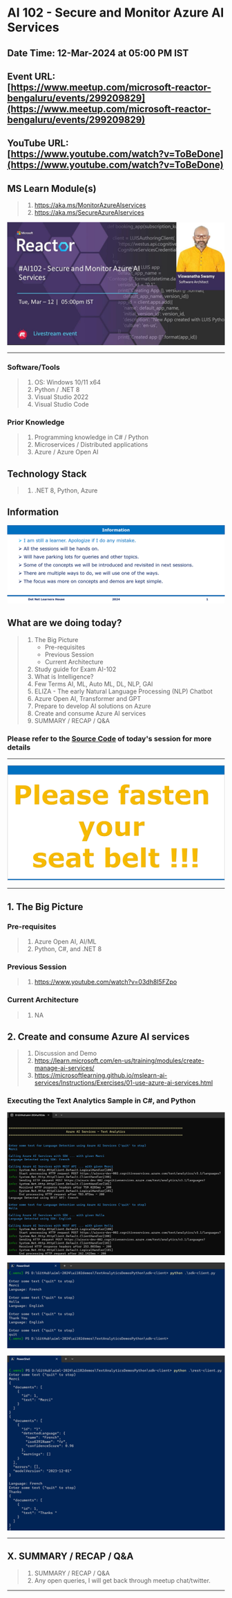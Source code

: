 # AI 102 - Secure and Monitor Azure AI Services

## Date Time: 12-Mar-2024 at 05:00 PM IST

## Event URL: [https://www.meetup.com/microsoft-reactor-bengaluru/events/299209829](https://www.meetup.com/microsoft-reactor-bengaluru/events/299209829)

## YouTube URL: [https://www.youtube.com/watch?v=ToBeDone](https://www.youtube.com/watch?v=ToBeDone)

## MS Learn Module(s)

> 1. <https://aka.ms/MonitorAzureAIservices>
> 1. <https://aka.ms/SecureAzureAIservices>

![Viswanatha Swamy P K |150x150](./Documentation/Images/ViswanathaSwamyPK.PNG)

---

### Software/Tools

> 1. OS: Windows 10/11 x64
> 1. Python / .NET 8
> 1. Visual Studio 2022
> 1. Visual Studio Code

### Prior Knowledge

> 1. Programming knowledge in C# / Python
> 1. Microservices / Distributed applications
> 1. Azure / Azure Open AI

## Technology Stack

> 1. .NET 8, Python, Azure

## Information

![Information | 100x100](../Documentation/Images/Information.PNG)

## What are we doing today?

> 1. The Big Picture
>    - Pre-requisites
>    - Previous Session
>    - Current Architecture
> 1. Study guide for Exam AI-102
> 1. What is Intelligence?
> 1. Few Terms AI, ML, Auto ML, DL, NLP, GAI
> 1. ELIZA - The early Natural Language Processing (NLP) Chatbot
> 1. Azure Open AI, Transformer and GPT
> 1. Prepare to develop AI solutions on Azure
> 1. Create and consume Azure AI services
> 1. SUMMARY / RECAP / Q&A

### Please refer to the [**Source Code**](https://github.com/vishipayyallore/aiml-2024/tree/main/ai102demos/TextAnalyticsDemos) of today's session for more details

---

![Information | 100x100](../Documentation/Images/SeatBelt.PNG)

---

## 1. The Big Picture

### Pre-requisites

> 1. Azure Open AI, AI/ML
> 1. Python, C#, and .NET 8

### Previous Session

> 1. <https://www.youtube.com/watch?v=03dh8I5FZpo>

### Current Architecture

> 1. NA

## 2. Create and consume Azure AI services

> 1. Discussion and Demo
> 1. <https://learn.microsoft.com/en-us/training/modules/create-manage-ai-services/>
> 1. <https://microsoftlearning.github.io/mslearn-ai-services/Instructions/Exercises/01-use-azure-ai-services.html>

### Executing the Text Analytics Sample in C#, and Python

![Text Analysis | 100x100](./Documentation/Images/AAIServices_TextAnalysis.PNG)

![Text Analysis | 100x100](./Documentation/Images/AAIServices_TextAnalysis_1.PNG)

![Text Analysis | 100x100](./Documentation/Images/AAIServices_TextAnalysis_2.PNG)

---

## X. SUMMARY / RECAP / Q&A

> 1. SUMMARY / RECAP / Q&A
> 2. Any open queries, I will get back through meetup chat/twitter.

---

